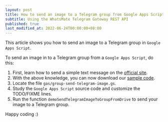 ```yaml
---
layout: post
title: How to send an image to a Telegram group from Google Apps Script
subtitle: Using the WhatsMate Telegram Gateway REST API
published: true
last_modified_at: 2022-06-24T00:00:00+08:00
---
```


This article shows you how to send an image to a Telegram group in `Google Apps Script`.


To send an image in to a Telegram group from a `Google Apps Script`, do this:

1. First, learn how to send a simple text message on the [official site](https://www.whatsmate.net/telegram-group-message-api.html). 
2. With the above knowledge, you can now download our [sample code](https://github.com/whatsmate/telegram-demos/archive/master.zip).
3. Locate the file `gas/group-send-telegram-image.gs`.  <script src="https://gist.github.com/whatsmate/e20ad3099671749fe14df789fa4702e0.js"></script>
4. Study the `Google Apps Script` source code and customize the TODO/FIXME lines.
6. Run the function `demoSendTelegramImageToGroupFromDrive` to send your image to a Telegram group.


Happy coding :)  


<br>
<script async src="//pagead2.googlesyndication.com/pagead/js/adsbygoogle.js"></script>
<ins class="adsbygoogle"
     style="display:inline-block;width:728px;height:90px"
     data-ad-client="ca-pub-7383487179928477"
     data-ad-slot="6959057004"></ins>
<script>
(adsbygoogle = window.adsbygoogle || []).push({});
</script>
<br>


